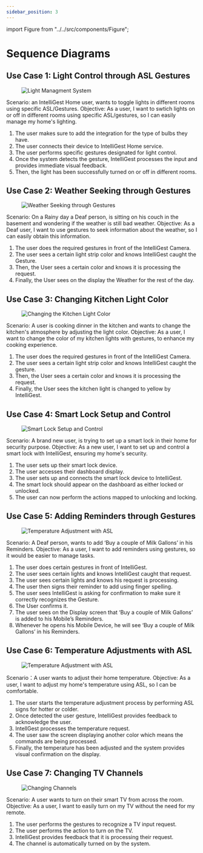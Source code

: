 ```yaml
---
sidebar_position: 3
---
```


import Figure from "../../src/components/Figure";

# Sequence Diagrams

## Use Case 1: Light Control through ASL Gestures

<Figure caption={"Use Case 1. Light Control through ASL Gestures"}>

![Light Managment System](../../static/img/UseCase1.png)

</Figure>

Scenario: an IntelliGest Home user, wants to toggle lights in different rooms using specific ASL/Gestures.
Objective: As a user, I want to swtich lights on or off in different rooms using specific ASL/gestures, so I can easily manage my home's lighting. 

1. The user makes sure to add the integration for the type of bulbs they have.
2. The user connects their device to IntelliGest Home service.
3. The user performs specific gestures designated for light control.
4. Once the system detects the gesture, IntelliGest processes the input and provides immediate visual feedback.
5. Then, the light has been successfully turned on or off in different rooms. 

## Use Case 2: Weather Seeking through Gestures

<Figure caption={"Use Case 2. Weather Seeking through Gestures"}>

![Weather Seeking through Gestures](../../static/img/UseCase2.png)

</Figure>

Scenario: On a Rainy day a Deaf person, is sitting on his couch in the basement and wondering if the weather is still bad weather.
Objective: As a Deaf user, I want to use gestures to seek information about the weather, so I can easily obtain this information.

1.	The user does the required gestures in front of the IntelliGest Camera.
2.	The user sees a certain light strip color and knows IntelliGest caught the Gesture.
3.	Then, the User sees a certain color and knows it is processing the request.
4.	Finally, the User sees on the display the Weather for the rest of the day.

## Use Case 3: Changing Kitchen Light Color

<Figure caption={"Use Case 3. Changing Kitchen Light Color"}>

![Changing the Kitchen Light Color](../../static/img/UseCase3.png)

</Figure>

Scenario: A user is cooking dinner in the kitchen and wants to change the kitchen's atmosphere by adjusting the light color.
Objective: As a user, I want to change the color of my kitchen lights with gestures, to enhance my cooking experience. 

1.	The user does the required gestures in front of the IntelliGest Camera.
2.	The user sees a certain light strip color and knows IntelliGest caught the gesture.
3.	Then, the User sees a certain color and knows it is processing the request.
4.	Finally, the User sees the kitchen light is changed to yellow by IntelliGest.

## Use Case 4: Smart Lock Setup and Control

<Figure caption={"Use Case 4. Smart Lock Setup and Control"}>

![Smart Lock Setup and Control](../../static/img/UseCase4.png)

</Figure>

Scenario: A brand new user, is trying to set up a smart lock in their home for security purpose.
Objective: As a new user, I want to set up and control a smart lock with IntelliGest, ensuring my home's security.

1.	The user sets up their smart lock device.
2.	The user accesses their dashboard display.
3.	The user sets up and connects the smart lock device to IntelliGest.
4.	The smart lock should appear on the dashboard as either locked or unlocked.
5.	The user can now perform the actions mapped to unlocking and locking.

## Use Case 5: Adding Reminders through Gestures

<Figure caption={"Use Case 5. Adding Reminders through Gestures"}>

![Temperature Adjustment with ASL](../../static/img/UseCase5.png)

</Figure>

Scenario: A Deaf person, wants to add ‘Buy a couple of Milk Gallons’ in his Reminders.
Objective: As a user, I want to add reminders using gestures, so it would be easier to manage tasks.

1.	The user does certain gestures in front of IntelliGest.
2.	The user sees certain lights and knows IntelliGest caught that request.
3.	The user sees certain lights and knows his request is processing.
4.	The user then signs their reminder to add using finger spelling.
5.	The user sees IntelliGest is asking for confirmation to make sure it correctly recognizes the Gesture.
6.	The User confirms it.
7.	The user sees on the Display screen that ‘Buy a couple of Milk Gallons’ is added to his Mobile’s Reminders.
8.	Whenever he opens his Mobile Device, he will see ‘Buy a couple of Milk Gallons’ in his Reminders.

## Use Case 6: Temperature Adjustments with ASL

<Figure caption={"Use Case 6. Temperature Adjustments with ASL"}>

![Temperature Adjustment with ASL](../../static/img/UseCase6.png)

</Figure>

Scenario：A user wants to adjust their home temperature.
Objective: As a user, I want to adjust my home's temperature using ASL, so I can be comfortable.

1. The user starts the temperature adjustment process by performing ASL signs for hotter or colder.
2. Once detected the user gesture, IntelliGest provides feedback to acknowledge the user.
3. IntellGest processes the temperature request.
4. The user saw the screen displaying another color which means the commands are being processed.
5. Finally, the temperature has been adjusted and the system provides visual confirmation on the display.

## Use Case 7: Changing TV Channels

<Figure caption={"Use Case 7. Changing TV Channels"}>

![Changing Channels](../../static/img/UseCase7.png)

</Figure>

Scenario: A user wants to turn on their smart TV from across the room.
Objective: As a user, I want to easily turn on my TV without the need for my remote.

1. The user performs the gestures to recognize a TV input request.
2. The user performs the action to turn on the TV.
3. IntelliGest provides feedback that it is processing their request.
4. The channel is automatically turned on by the system.
